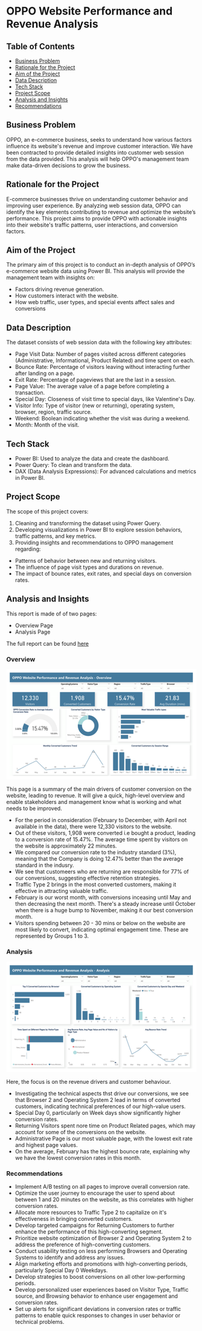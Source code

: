 # OPPO Website Performance and Revenue Analysis

## Table of Contents

- [Business Problem](#business-problem)
- [Rationale for the Project](#rationale-for-the-project)
- [Aim of the Project](#aim-of-the-project)
- [Data Description](#data-description)
- [Tech Stack](#tech-stack)
- [Project Scope](#project-scope)
- [Analysis and Insights](#analysis-and-insights)
- [Recommendations](#recommendations)

## Business Problem
OPPO, an e-commerce business, seeks to understand how various factors influence its website's revenue and improve customer interaction. We have been contracted to provide detailed insights into customer web session from the data provided. This analysis will help OPPO's management team make data-driven decisions to grow the business.

## Rationale for the Project
E-commerce businesses thrive on understanding customer behavior and improving user experience. By analyzing web session data, OPPO can identify the key elements contributing to revenue and optimize the website’s performance. This project aims to provide OPPO with actionable insights into their website's traffic patterns, user interactions, and conversion factors.

## Aim of the Project
The primary aim of this project is to conduct an in-depth analysis of OPPO’s e-commerce website data using Power BI. This analysis will provide the management team with insights on:

- Factors driving revenue generation.
- How customers interact with the website.
- How web traffic, user types, and special events affect sales and conversions

## Data Description
The dataset consists of web session data with the following key attributes:

- Page Visit Data: Number of pages visited across different categories (Administrative, Informational, Product Related) and time spent on each.
- Bounce Rate: Percentage of visitors leaving without interacting further after landing on a page.
- Exit Rate: Percentage of pageviews that are the last in a session.
- Page Value: The average value of a page before completing a transaction.
- Special Day: Closeness of visit time to special days, like Valentine's Day.
- Visitor Info: Type of visitor (new or returning), operating system, browser, region, traffic source.
- Weekend: Boolean indicating whether the visit was during a weekend.
- Month: Month of the visit.

## Tech Stack
- Power BI: Used to analyze the data and create the dashboard.
- Power Query: To clean and transform the data.
- DAX (Data Analysis Expressions): For advanced calculations and metrics in Power BI.

## Project Scope
The scope of this project covers:

1. Cleaning and transforming the dataset using Power Query.
2. Developing visualizations in Power BI to explore session behaviors, traffic patterns, and key metrics.
3. Providing insights and recommendations to OPPO management regarding:
- Patterns of behavior between new and returning visitors.
- The influence of page visit types and durations on revenue.
- The impact of bounce rates, exit rates, and special days on conversion rates.

## Analysis and Insights
This report is made of of two pages:
- Overview Page
- Analysis Page

The full report can be found [here](https://app.powerbi.com/view?r=eyJrIjoiN2YzNWIzYWMtOTRmOC00ODA5LTgwM2QtZjhmNTQwMjM1MTIzIiwidCI6IjBjODQwNDRjLTRmZDUtNGU4My1iYjczLWNiYjhjNjI3OGIyZiJ9)

### Overview
![](Overview.png)

This page is a summary of the main drivers of customer conversion on the website, leading to revenue. It will give a quick, high-level overview and enable stakeholders and management know what is working and what needs to be improved.
- For the period in consideration (February to December, with April not available in the data), there were 12,330 visitors to the website.
- Out of these visitors, 1,908 were converted i.e bought a product, leading to a conversion rate of 15.47%. The average time spent by visitors on the website is approximately 22 minutes.
- We compared our conversion rate to the industry standard (3%), meaning that the Company is doing 12.47% better than the average standard in the indusry.
- We see that customeers who are returning are responsible for 77% of our conversions, suggesting effective retention strategies.
- Traffic Type 2 brings in the most converted customers, making it effective in attracting valuable traffic.
- February is our worst month, with conversions inceasing until May and then decreasing the next month. There's a steady increase until October when there is a huge bump to November, making it our best conversion month.
- Visitors spending between 20 - 30 mins or below on the website are most likely to convert, indicating optimal engagement time. These are represented by Groups 1 to 3.

### Analysis
![](Analysis.png)

Here, the focus is on the revenue drivers and customer behaviour.
- Investigating the technical aspects thst drive our conversions, we see that Browser 2 and Operating System 2 lead in terms of converted customers, indicating technical preferences of our high-value users.
- Special Day 0, particularly on Week days show significantly higher conversion rates.
- Returning Visitors spent nore time on Product Related pages, which may account for some of the conversions on the website.
- Administrative Page is our most valuable page, with the lowest exit rate and highest page values.
- On the average, February has the highest bounce rate, explaining why we have the lowest conversion rates in this month.

### Recommendations

- Implement A/B testing on all pages to improve overall conversion rate.
- Optimize the user journey to encourage the user to spend about between 1 and 20 minutes on the website, as this correlates with higher conversion rates.
- Allocate more resources to Traffic Type 2 to capitalize on it's effectiveness in bringing converted customers.
- Develop targeted campaigns for Returning Customers to further enhance the performance of this high-converting segment.
- Prioritize website optimization of Browser 2 and Operating System 2 to address the preference of high-converting customers.
- Conduct usability testing on less performing Browsers and Operating Systems to identify and address any issues.
- Align marketing efforts and promotions with high-converting periods, particularly Special Day 0 Weekdays.
- Develop strategies to boost conversions on all other low-performing periods.
- Develop personalized user experiences based on Visitor Type, Traffic source, and Browsing behavior to enhance user engagement and conversion rates.
- Set up alerts for significant deviations in conversion rates or traffic patterns to enable quick responses to changes in user behavior or technical problems.


